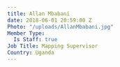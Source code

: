 ```yaml
---
title: Allan Mbabani
date: 2018-06-01 20:59:00 Z
Photo: "/uploads/AllanMbabani.jpg"
Member Type:
  Is Staff: true
Job Title: Mapping Supervisor
Country: Uganda
---
```


